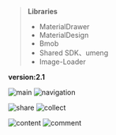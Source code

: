> **Libraries**
> 
> 	 - MaterialDrawer
> 	 - MaterialDesign
> 	 - Bmob
> 	 - Shared SDK、umeng
> 	 - Image-Loader

**version:2.1**

![main](https://github.com/ng2Kaming/Power/blob/master/img/S50623-223308.jpg) ![navigation](https://github.com/ng2Kaming/Power/blob/master/img/S50623-223245.jpg)

![share](https://github.com/ng2Kaming/Power/blob/master/img/S50623-223308.jpg) ![collect](https://github.com/ng2Kaming/Power/blob/master/img/S50623-223402.jpg)

![content](https://github.com/ng2Kaming/Power/blob/master/img/S50623-223300.jpg) ![comment](https://github.com/ng2Kaming/Power/blob/master/img/S50623-223337.jpg)



